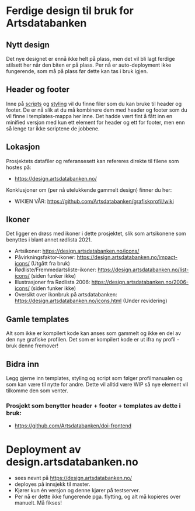 # Ferdige design til bruk for Artsdatabanken

## Nytt design
Det nye designet er ennå ikke helt på plass, men det vil bli lagt ferdige stilsett her når den biten er på plass.
Per nå er auto-deployment ikke fungerende, som må på plass før dette kan tas i bruk igjen.

## Header og footer
Inne på [scripts](https://design.artsdatabanken.no/scripts) og [styling](https://design.artsdatabanken.no/styling)
vil du finne filer som du kan bruke til header og footer. De er nå slik at du må kombinere dem med header og footer
som du vil finne i templates-mappa her inne. Det hadde vært fint å fått inn en minified versjon med kun ett element
for header og ett for footer, men enn så lenge tar ikke scriptene de jobbene.

## Lokasjon
Prosjektets datafiler og referansesett kan refereres direkte til filene som hostes på:
- https://design.artsdatabanken.no/

Konklusjoner om (per nå utelukkende gammelt design) finner du her:
- WIKIEN VÅR: https://github.com/Artsdatabanken/grafiskprofil/wiki

## Ikoner
Det ligger en drøss med ikoner i dette prosjektet, slik som artsikonene som benyttes i blant annet rødlista 2021.

- Artsikoner: https://design.artsdatabanken.no/icons/
- Påvirkningsfaktor-ikoner: https://design.artsdatabanken.no/impact-icons/ (Utgått fra bruk)
- Rødliste/Fremmedartsliste-ikoner: https://design.artsdatabanken.no/list-icons/ (siden funker ikke)
- Illustrasjoner fra Rødlista 2006: https://design.artsdatabanken.no/2006-icons/ (siden funker ikke)
- Oversikt over ikonbruk på artsdatabanken: https://design.artsdatabanken.no/icons.html (Under revidering)

## Gamle templates
Alt som ikke er kompilert kode kan anses som gammelt og ikke en del av den nye grafiske profilen.
Det som er kompilert kode er ut ifra ny profil - bruk denne fremover!

## Bidra inn
Legg gjerne inn templates, styling og script som følger profilmanualen og som kan være til nytte for andre. 
Dette vil alltid være WIP så nye element vil tilkomme den som venter.

### Prosjekt som benytter header + footer + templates av dette i bruk:
- https://github.com/Artsdatabanken/doi-frontend

# Deployment av design.artsdatabanken.no
- sees nevnt på https://design.artsdatabanken.no/
- deployes på innsjekk til master. 
- Kjører kun én versjon og denne kjører på testserver.
- Per nå er dette ikke fungerende pga. flytting, og alt må kopieres over manuelt. Må fikses!

